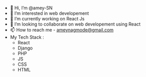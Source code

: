 - 👋 Hi, I’m @amey-SN
- 👀 I’m interested in web developement
- 🌱 I’m currently working on React Js 
- 💞️ I’m looking to collaborate on  web developement using React
- 📫 How to reach me - ameynagmode@gmail.com
- My Tech Stack :
  - React
  - Django 
  - PHP
  - JS
  - CSS
  - HTML  

<!---
amey-SN/amey-SN is a ✨ special ✨ repository because its `README.md` (this file) appears on your GitHub profile.
You can click the Preview link to take a look at your changes.
--->
